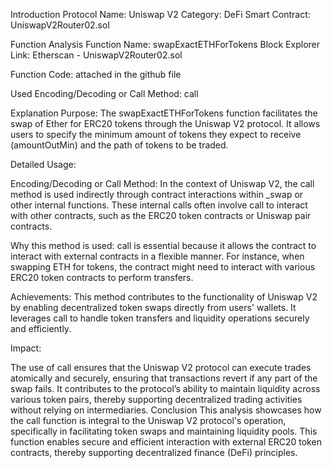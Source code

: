 Introduction
Protocol Name: Uniswap V2
Category: DeFi
Smart Contract: UniswapV2Router02.sol

Function Analysis
Function Name: swapExactETHForTokens
Block Explorer Link: Etherscan - UniswapV2Router02.sol

Function Code:
attached in the github file

Used Encoding/Decoding or Call Method: call

Explanation
Purpose: The swapExactETHForTokens function facilitates the swap of Ether for ERC20 tokens through the Uniswap V2 protocol. It allows users to specify the minimum amount of tokens they expect to receive (amountOutMin) and the path of tokens to be traded.

Detailed Usage:

Encoding/Decoding or Call Method: In the context of Uniswap V2, the call method is used indirectly through contract interactions within _swap or other internal functions. These internal calls often involve call to interact with other contracts, such as the ERC20 token contracts or Uniswap pair contracts.

Why this method is used: call is essential because it allows the contract to interact with external contracts in a flexible manner. For instance, when swapping ETH for tokens, the contract might need to interact with various ERC20 token contracts to perform transfers.

Achievements: This method contributes to the functionality of Uniswap V2 by enabling decentralized token swaps directly from users' wallets. It leverages call to handle token transfers and liquidity operations securely and efficiently.

Impact:

The use of call ensures that the Uniswap V2 protocol can execute trades atomically and securely, ensuring that transactions revert if any part of the swap fails.
It contributes to the protocol’s ability to maintain liquidity across various token pairs, thereby supporting decentralized trading activities without relying on intermediaries.
Conclusion
This analysis showcases how the call function is integral to the Uniswap V2 protocol's operation, specifically in facilitating token swaps and maintaining liquidity pools. This function enables secure and efficient interaction with external ERC20 token contracts, thereby supporting decentralized finance (DeFi) principles.


